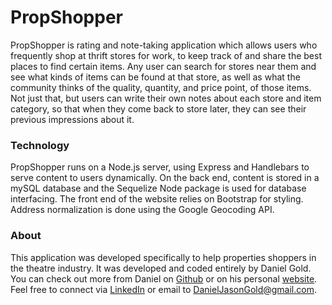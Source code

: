 # PropShopper

PropShopper is rating and note-taking application which allows users who frequently shop at thrift stores for work, to keep track of and share the best places to find certain items. Any user can search for stores near them and see what kinds of items can be found at that store, as well as what the community thinks of the quality, quantity, and price point, of those items. Not just that, but users can write their own notes about each store and item category, so that when they come back to store later, they can see their previous impressions about it.

### Technology

PropShopper runs on a Node.js server, using Express and Handlebars to serve content to users dynamically. On the back end, content is stored in a mySQL database and the Sequelize Node package is used for database interfacing. The front end of the website relies on Bootstrap for styling. Address normalization is done using the Google Geocoding API. 

### About

This application was developed specifically to help properties shoppers in the theatre industry. It was developed and coded entirely by Daniel Gold. You can check out more from Daniel on [Github](https://github.com/landgod) or on his personal [website](http://dangold.me/). Feel free to connect via [LinkedIn](https://www.linkedin.com/in/danjasongold/) or email to DanielJasonGold@gmail.com.